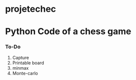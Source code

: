 # projetechec

# Python Code of a chess game

### To-Do

1. Capture   
2.  Printable board  
3.   minmax  
4.    Monte-carlo 
